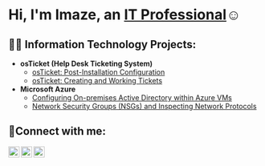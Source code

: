 <h1>Hi, I'm Imaze, an <a href="https://linkedin.com/in/imaze-enabulele">IT Professional</a>☺</h1>

<h2>👨‍💻 Information Technology Projects:</h2>

- <b>osTicket (Help Desk Ticketing System)</b>
  - [osTicket: Post-Installation Configuration](https://github.com/imazeenabulele/osTicket-Configuration)
  - [osTicket: Creating and Working Tickets](https://github.com/imazeenabulele/OsTicket-lifecycle)
- <b>Microsoft Azure</b>
  - [Configuring On-premises Active Directory within Azure VMs](https://github.com/imazeenabulele/configure-ad)
  - [Network Security Groups (NSGs) and Inspecting Network Protocols](https://github.com/imazeenabulele/azure-network-protocols)

<h2>🤳Connect with me:</h2>

[<img align="left" alt="Josh | Twitter" width="22px" src="https://cdn.jsdelivr.net/npm/simple-icons@v3/icons/twitter.svg" />][twitter]
[<img align="left" alt="Josh | LinkedIn" width="22px" src="https://cdn.jsdelivr.net/npm/simple-icons@v3/icons/linkedin.svg" />][linkedin]
[<img align="left" alt="Josh | Instagram" width="22px" src="https://cdn.jsdelivr.net/npm/simple-icons@v3/icons/instagram.svg" />][instagram]

[twitter]: https://twitter.com/Josh
[instagram]: https://www.instagram.com/Josh
[linkedin]: https://linkedin.com/in/Josh
